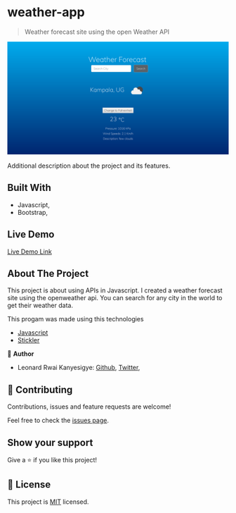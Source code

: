 # weather-app

> Weather forecast site using the open Weather API

![screenshot](./app_screenshot.png)

Additional description about the project and its features.

## Built With

- Javascript,
- Bootstrap,

## Live Demo

[Live Demo Link](https://raw.githack.com/rmauritsson/weather-app/feature/site-data/dist/index.html)


## About The Project

This project is about using APIs in Javascript. I created a weather forecast site using the openweather api. You can search for any city in the world to get their weather data.


This progam was made using this technologies

* [Javascript](https://www.javascript.com/)
* [Stickler](https://stickler-ci.com/)



👤 **Author**

- Leonard Rwai Kanyesigye:
[Github](https://github.com/rmauritsson),
[Twitter](https://twitter.com/leokanye),



## 🤝 Contributing

Contributions, issues and feature requests are welcome!

Feel free to check the [issues page](issues/).

## Show your support

Give a ⭐️ if you like this project!

## 📝 License

This project is [MIT](lic.url) licensed.
